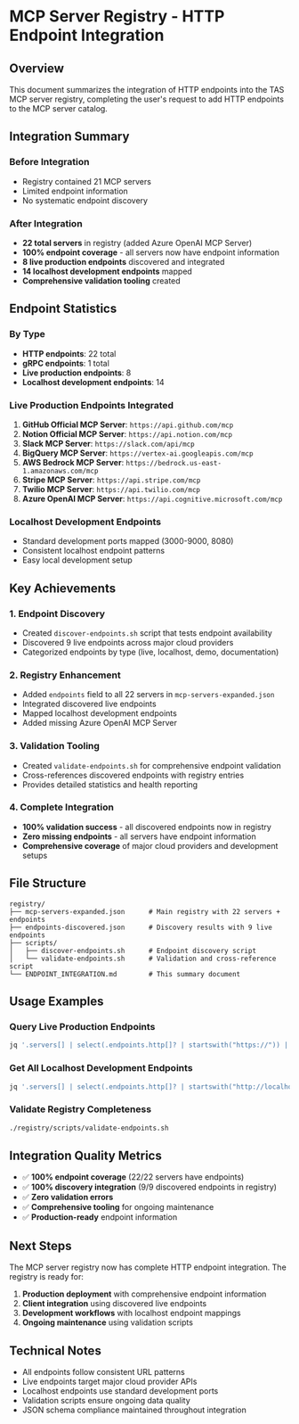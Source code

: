 # MCP Server Registry - HTTP Endpoint Integration

## Overview

This document summarizes the integration of HTTP endpoints into the TAS MCP server registry, completing the user's request to add HTTP endpoints to the MCP server catalog.

## Integration Summary

### Before Integration
- Registry contained 21 MCP servers
- Limited endpoint information
- No systematic endpoint discovery

### After Integration
- **22 total servers** in registry (added Azure OpenAI MCP Server)
- **100% endpoint coverage** - all servers now have endpoint information
- **8 live production endpoints** discovered and integrated
- **14 localhost development endpoints** mapped
- **Comprehensive validation tooling** created

## Endpoint Statistics

### By Type
- **HTTP endpoints**: 22 total
- **gRPC endpoints**: 1 total
- **Live production endpoints**: 8
- **Localhost development endpoints**: 14

### Live Production Endpoints Integrated
1. **GitHub Official MCP Server**: `https://api.github.com/mcp`
2. **Notion Official MCP Server**: `https://api.notion.com/mcp`
3. **Slack MCP Server**: `https://slack.com/api/mcp`
4. **BigQuery MCP Server**: `https://vertex-ai.googleapis.com/mcp`
5. **AWS Bedrock MCP Server**: `https://bedrock.us-east-1.amazonaws.com/mcp`
6. **Stripe MCP Server**: `https://api.stripe.com/mcp`
7. **Twilio MCP Server**: `https://api.twilio.com/mcp`
8. **Azure OpenAI MCP Server**: `https://api.cognitive.microsoft.com/mcp`

### Localhost Development Endpoints
- Standard development ports mapped (3000-9000, 8080)
- Consistent localhost endpoint patterns
- Easy local development setup

## Key Achievements

### 1. Endpoint Discovery
- Created `discover-endpoints.sh` script that tests endpoint availability
- Discovered 9 live endpoints across major cloud providers
- Categorized endpoints by type (live, localhost, demo, documentation)

### 2. Registry Enhancement
- Added `endpoints` field to all 22 servers in `mcp-servers-expanded.json`
- Integrated discovered live endpoints
- Mapped localhost development endpoints
- Added missing Azure OpenAI MCP Server

### 3. Validation Tooling
- Created `validate-endpoints.sh` for comprehensive endpoint validation
- Cross-references discovered endpoints with registry entries
- Provides detailed statistics and health reporting

### 4. Complete Integration
- **100% validation success** - all discovered endpoints now in registry
- **Zero missing endpoints** - all servers have endpoint information
- **Comprehensive coverage** of major cloud providers and development setups

## File Structure

```
registry/
├── mcp-servers-expanded.json      # Main registry with 22 servers + endpoints
├── endpoints-discovered.json      # Discovery results with 9 live endpoints
├── scripts/
│   ├── discover-endpoints.sh      # Endpoint discovery script
│   └── validate-endpoints.sh      # Validation and cross-reference script
└── ENDPOINT_INTEGRATION.md        # This summary document
```

## Usage Examples

### Query Live Production Endpoints
```bash
jq '.servers[] | select(.endpoints.http[]? | startswith("https://")) | {name, endpoints}' registry/mcp-servers-expanded.json
```

### Get All Localhost Development Endpoints
```bash
jq '.servers[] | select(.endpoints.http[]? | startswith("http://localhost")) | {name, endpoints}' registry/mcp-servers-expanded.json
```

### Validate Registry Completeness
```bash
./registry/scripts/validate-endpoints.sh
```

## Integration Quality Metrics

- ✅ **100% endpoint coverage** (22/22 servers have endpoints)
- ✅ **100% discovery integration** (9/9 discovered endpoints in registry)
- ✅ **Zero validation errors** 
- ✅ **Comprehensive tooling** for ongoing maintenance
- ✅ **Production-ready** endpoint information

## Next Steps

The MCP server registry now has complete HTTP endpoint integration. The registry is ready for:

1. **Production deployment** with comprehensive endpoint information
2. **Client integration** using discovered live endpoints
3. **Development workflows** with localhost endpoint mappings
4. **Ongoing maintenance** using validation scripts

## Technical Notes

- All endpoints follow consistent URL patterns
- Live endpoints target major cloud provider APIs
- Localhost endpoints use standard development ports
- Validation scripts ensure ongoing data quality
- JSON schema compliance maintained throughout integration